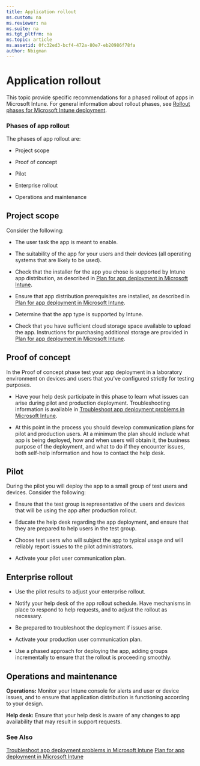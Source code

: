 ```yaml
---
title: Application rollout
ms.custom: na
ms.reviewer: na
ms.suite: na
ms.tgt_pltfrm: na
ms.topic: article
ms.assetid: 0fc32ed3-bcf4-472a-80e7-eb20986f78fa
author: Nbigman
---
```

# Application rollout
This topic provide specific recommendations for a phased rollout of apps in Microsoft Intune. For general information about rollout phases, see [Rollout phases for Microsoft Intune deployment](rollout-phases-for-microsoft-intune-deployment.md).

### Phases of app rollout
The phases of app rollout are:

-   Project scope

-   Proof of concept

-   Pilot

-   Enterprise rollout

-   Operations and maintenance

## Project scope
Consider the following:

-   The user task the app is meant to enable.

-   The suitability of  the app for your users and their devices (all operating systems that are likely to be used).

-   Check that the installer for the app you chose is supported by Intune app distribution, as described in  [Plan for app deployment in Microsoft Intune](plan-for-app-deployment-in-microsoft-intune.md).

-   Ensure that app distribution prerequisites are installed, as described in [Plan for app deployment in Microsoft Intune](plan-for-app-deployment-in-microsoft-intune.md).

-   Determine that the app type is supported by Intune.

-   Check that  you have sufficient cloud storage space available to upload the app. Instructions for purchasing additional storage are provided in [Plan for app deployment in Microsoft Intune](plan-for-app-deployment-in-microsoft-intune.md).

## Proof of concept
In the Proof of concept phase test your app deployment in a laboratory environment on devices and users that you've configured strictly for testing purposes.

-   Have your help desk participate in this phase to learn what issues can arise during pilot and production deployment. Troubleshooting information is available in [Troubleshoot app deployment problems in Microsoft Intune](troubleshoot-app-deployment-problems-in-microsoft-intune.md).

-   At this point in the process you should develop communication plans for pilot and production users. At a minimum the plan should include what app is being deployed, how and when users will obtain it,  the business purpose of the deployment, and what to do if they encounter issues, both self-help information and how to contact the help desk.

## Pilot
During the pilot you will deploy the app to a small group of test users and devices. Consider the following:

-   Ensure that the test group is representative of the users and devices that will be using the app after production rollout.

-   Educate the help desk regarding the app deployment, and ensure that they are prepared to help users in the test group.

-   Choose test users who will subject the app to typical usage and will reliably report issues to the pilot administrators.

-   Activate your pilot user communication plan.

## Enterprise rollout

-   Use the pilot results to adjust your enterprise rollout.

-   Notify your help desk of the app rollout schedule. Have mechanisms in place to respond to help requests, and to adjust the rollout as necessary.

-   Be prepared to troubleshoot the deployment if issues arise.

-   Activate your production user communication plan.

-   Use a phased approach for deploying the app, adding groups incrementally to ensure that the rollout is proceeding smoothly.

## Operations and maintenance
**Operations:** Monitor your Intune console for alerts and user or device issues, and to ensure that application distribution is functioning according to your design.

**Help desk:** Ensure that your help desk is aware of any changes to app availability that may result in support requests.

### See Also
[Troubleshoot app deployment problems in Microsoft Intune](troubleshoot-app-deployment-problems-in-microsoft-intune.md)
[Plan for app deployment in Microsoft Intune](plan-for-app-deployment-in-microsoft-intune.md)
